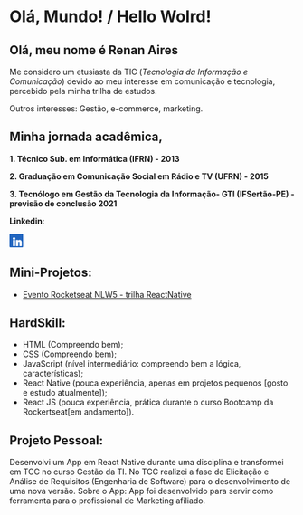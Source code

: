 
# Olá, Mundo! / Hello Wolrd!

## Olá, meu nome é Renan Aires
Me considero um etusiasta da TIC (_Tecnologia da Informação e Comunicação_) devido ao meu interesse em comunicação e tecnologia, percebido pela minha trilha de estudos.

Outros interesses: Gestão, e-commerce, marketing.

## Minha jornada acadêmica,
**1. Técnico Sub. em Informática (IFRN) - 2013**

**2. Graduação em Comunicação Social em Rádio e TV (UFRN) - 2015**

**3. Tecnólogo em Gestão da Tecnologia da Informação- GTI (IFSertão-PE) - previsão de conclusão 2021**
    
   
**Linkedin**:

[<img src='./assets/in.png' width='24px' />](https://www.linkedin.com/in/renan-aires-tic/ "Conecte-se") 


## Mini-Projetos:
* [Evento Rocketseat NLW5 - trilha ReactNative ](https://github.com/renanairestic/NLW-5-ReactNative/tree/main/plantmanager)


## HardSkill:
* HTML (Compreendo bem);
* CSS  (Compreendo bem);
* JavaScript (nível intermediário: compreendo bem a lógica, características);
* React Native (pouca experiência, apenas em projetos pequenos [gosto e estudo atualmente]);
* React JS (pouca experiência, prática durante o curso Bootcamp da Rockertseat[em andamento]).

## Projeto Pessoal:
Desenvolvi um App em React Native durante uma disciplina e transformei em TCC no curso Gestão da TI.  No TCC realizei a fase de Elicitação e Análise de Requisitos (Engenharia de Software) para o desenvolvimento de uma nova versão. 
Sobre o App: App foi desenvolvido para servir como ferramenta para o profissional de Marketing afiliado.
